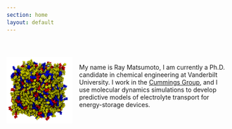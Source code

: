 ```yaml
---
section: home
layout: default
---
```


<div
style="max-width:800px;margin-left:auto;margin-right:auto;padding-top:40px">

  <img style="float: left; margin: 0px 15px 15px 0px;" src="/images/website-image.png" width="150" height="150" />

   <p>My name is Ray Matsumoto, I am currently a Ph.D. candidate in
   chemical engineering at Vanderbilt University.  I work in the
   <a href="http://huggins.vuse.vanderbilt.edu/ptc/"
   onclick="trackOutboundLink('http://huggins.vuse.vanderbilt.edu/ptc/');">Cummings Group</a>, and I use molecular dynamics simulations to
   develop predictive models of electrolyte transport for
   energy-storage devices.<br style="clear: both;" /></p>

</div>
